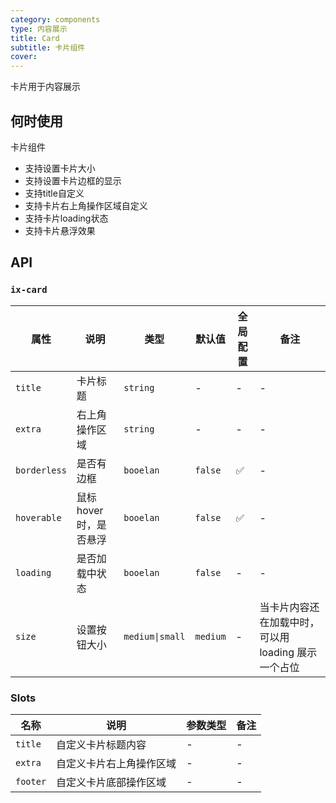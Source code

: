 ```yaml
---
category: components
type: 内容展示
title: Card
subtitle: 卡片组件
cover:
---
```


卡片用于内容展示

## 何时使用

卡片组件

- 支持设置卡片大小
- 支持设置卡片边框的显示
- 支持title自定义
- 支持卡片右上角操作区域自定义
- 支持卡片loading状态
- 支持卡片悬浮效果

## API

### `ix-card`

| 属性 | 说明 | 类型 | 默认值 | 全局配置 | 备注 |
| --- | --- | --- | --- | --- | --- |
| `title` | 卡片标题 | `string` | - | - | - |
| `extra` | 右上角操作区域 | `string` | - | - | - |
| `borderless` | 是否有边框 | `booelan` | `false` | ✅ | - |
| `hoverable` | 鼠标 hover 时，是否悬浮 | `booelan` | `false` | ✅ | - |
| `loading` | 是否加载中状态 | `booelan` | `false` | - | - |
| `size` | 设置按钮大小 | `medium\|small` | `medium` | - | 当卡片内容还在加载中时，可以用 loading 展示一个占位 |

### Slots

| 名称 | 说明 | 参数类型 | 备注 |
| --- | --- | --- | --- |
| `title` | 自定义卡片标题内容 | - | - |
| `extra`   | 自定义卡片右上角操作区域 | - | - |
| `footer`   | 自定义卡片底部操作区域 | - | - |
